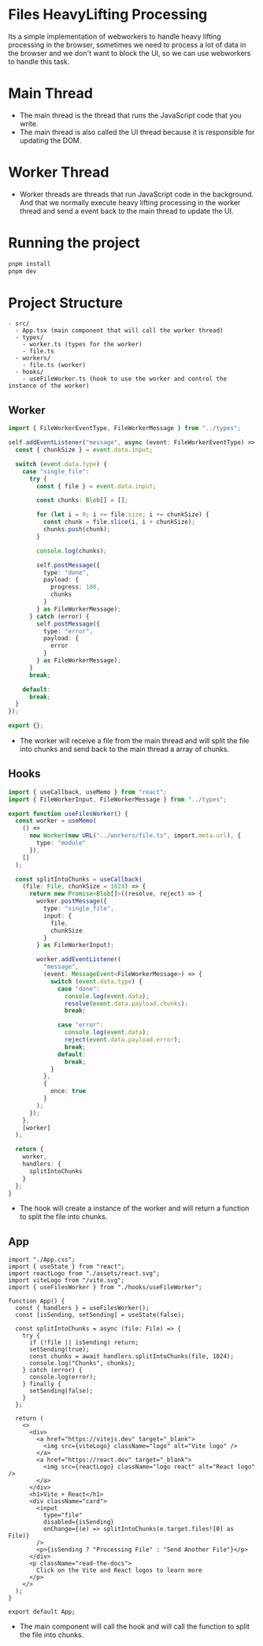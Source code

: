 # Files HeavyLifting Processing

Its a simple implementation of webworkers to handle heavy lifting processing in the browser, sometimes we need to process a lot of data in the browser and we don't want to block the UI, so we can use webworkers to handle this task.

# Main Thread

- The main thread is the thread that runs the JavaScript code that you write.
- The main thread is also called the UI thread because it is responsible for updating the DOM.

# Worker Thread

- Worker threads are threads that run JavaScript code in the background. And that we normally execute heavy lifting processing in the worker thread and send a event back to the main thread to update the UI.

# Running the project

```bash
pnpm install
pnpm dev
```

# Project Structure

```
- src/
  - App.tsx (main component that will call the worker thread)
  - types/
    - worker.ts (types for the worker)
    - file.ts
  - workers/
    - file.ts (worker)
  - hooks/
    - useFileWorker.ts (hook to use the worker and control the instance of the worker)
```

## Worker

```ts
import { FileWorkerEventType, FileWorkerMessage } from "../types";

self.addEventListener("message", async (event: FileWorkerEventType) => {
  const { chunkSize } = event.data.input;

  switch (event.data.type) {
    case "single_file":
      try {
        const { file } = event.data.input;

        const chunks: Blob[] = [];

        for (let i = 0; i <= file.size; i += chunkSize) {
          const chunk = file.slice(i, i + chunkSize);
          chunks.push(chunk);
        }

        console.log(chunks);

        self.postMessage({
          type: "done",
          payload: {
            progress: 100,
            chunks
          }
        } as FileWorkerMessage);
      } catch (error) {
        self.postMessage({
          type: "error",
          payload: {
            error
          }
        } as FileWorkerMessage);
      }
      break;

    default:
      break;
  }
});

export {};
```

- The worker will receive a file from the main thread and will split the file into chunks and send back to the main thread a array of chunks.

## Hooks

```ts
import { useCallback, useMemo } from "react";
import { FileWorkerInput, FileWorkerMessage } from "../types";

export function useFilesWorker() {
  const worker = useMemo(
    () =>
      new Worker(new URL("../workers/file.ts", import.meta.url), {
        type: "module"
      }),
    []
  );

  const splitIntoChunks = useCallback(
    (file: File, chunkSize = 1024) => {
      return new Promise<Blob[]>((resolve, reject) => {
        worker.postMessage({
          type: "single_file",
          input: {
            file,
            chunkSize
          }
        } as FileWorkerInput);

        worker.addEventListener(
          "message",
          (event: MessageEvent<FileWorkerMessage>) => {
            switch (event.data.type) {
              case "done":
                console.log(event.data);
                resolve(event.data.payload.chunks);
                break;

              case "error":
                console.log(event.data);
                reject(event.data.payload.error);
                break;
              default:
                break;
            }
          },
          {
            once: true
          }
        );
      });
    },
    [worker]
  );

  return {
    worker,
    handlers: {
      splitIntoChunks
    }
  };
}
```

- The hook will create a instance of the worker and will return a function to split the file into chunks.

## App

```tsx
import "./App.css";
import { useState } from "react";
import reactLogo from "./assets/react.svg";
import viteLogo from "/vite.svg";
import { useFilesWorker } from "./hooks/useFileWorker";

function App() {
  const { handlers } = useFilesWorker();
  const [isSending, setSending] = useState(false);

  const splitIntoChunks = async (file: File) => {
    try {
      if (!file || isSending) return;
      setSending(true);
      const chunks = await handlers.splitIntoChunks(file, 1024);
      console.log("Chunks", chunks);
    } catch (error) {
      console.log(error);
    } finally {
      setSending(false);
    }
  };

  return (
    <>
      <div>
        <a href="https://vitejs.dev" target="_blank">
          <img src={viteLogo} className="logo" alt="Vite logo" />
        </a>
        <a href="https://react.dev" target="_blank">
          <img src={reactLogo} className="logo react" alt="React logo" />
        </a>
      </div>
      <h1>Vite + React</h1>
      <div className="card">
        <input
          type="file"
          disabled={isSending}
          onChange={(e) => splitIntoChunks(e.target.files![0] as File)}
        />
        <p>{isSending ? "Processing File" : "Send Another File"}</p>
      </div>
      <p className="read-the-docs">
        Click on the Vite and React logos to learn more
      </p>
    </>
  );
}

export default App;
```

- The main component will call the hook and will call the function to split the file into chunks.
